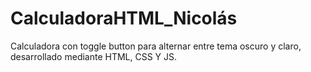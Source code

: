 # CalculadoraHTML_Nicolás
Calculadora con toggle button para alternar entre tema oscuro y claro, desarrollado mediante HTML, CSS Y JS.
